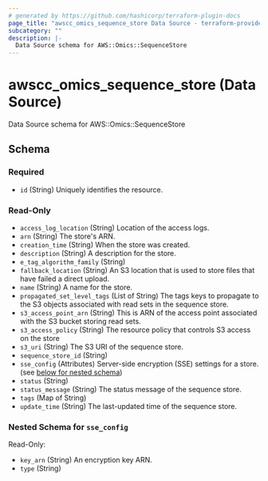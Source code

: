 ```yaml
---
# generated by https://github.com/hashicorp/terraform-plugin-docs
page_title: "awscc_omics_sequence_store Data Source - terraform-provider-awscc"
subcategory: ""
description: |-
  Data Source schema for AWS::Omics::SequenceStore
---
```


# awscc_omics_sequence_store (Data Source)

Data Source schema for AWS::Omics::SequenceStore



<!-- schema generated by tfplugindocs -->
## Schema

### Required

- `id` (String) Uniquely identifies the resource.

### Read-Only

- `access_log_location` (String) Location of the access logs.
- `arn` (String) The store's ARN.
- `creation_time` (String) When the store was created.
- `description` (String) A description for the store.
- `e_tag_algorithm_family` (String)
- `fallback_location` (String) An S3 location that is used to store files that have failed a direct upload.
- `name` (String) A name for the store.
- `propagated_set_level_tags` (List of String) The tags keys to propagate to the S3 objects associated with read sets in the sequence store.
- `s3_access_point_arn` (String) This is ARN of the access point associated with the S3 bucket storing read sets.
- `s3_access_policy` (String) The resource policy that controls S3 access on the store
- `s3_uri` (String) The S3 URI of the sequence store.
- `sequence_store_id` (String)
- `sse_config` (Attributes) Server-side encryption (SSE) settings for a store. (see [below for nested schema](#nestedatt--sse_config))
- `status` (String)
- `status_message` (String) The status message of the sequence store.
- `tags` (Map of String)
- `update_time` (String) The last-updated time of the sequence store.

<a id="nestedatt--sse_config"></a>
### Nested Schema for `sse_config`

Read-Only:

- `key_arn` (String) An encryption key ARN.
- `type` (String)

